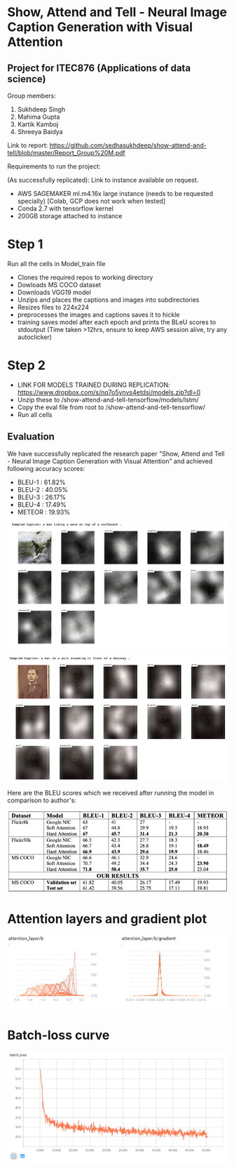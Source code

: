# Show, Attend and Tell - Neural Image Caption Generation with Visual Attention

## Project for ITEC876 (Applications of data science)


Group members:
1. Sukhdeep Singh 
2. Mahima Gupta
3. Kartik Kamboj
4. Shreeya Baidya

Link to report: https://github.com/sedhasukhdeep/show-attend-and-tell/blob/master/Report_Group%20M.pdf

Requirements to run the project:

(As successfully replicated): Link to instance available on request.

- AWS SAGEMAKER ml.m4.16x large instance (needs to be requested specially) [Colab, GCP does not work when tested]
- Conda 2.7 with tensorflow kernel
- 200GB storage attached to instance

# Step 1

Run all the cells in Model_train file

- Clones the required repos to working directory
- Dowloads MS COCO dataset
- Downloads VGG19 model
- Unzips and places the captions and images into subdirectories
- Resizes files to 224x224
- preprocesses the images and captions saves it to hickle
- training saves model after each epoch and prints the BLeU scores to stdoutput (Time taken >12hrs, ensure to keep AWS session alive, try any autoclicker) 


# Step 2

- LINK FOR MODELS TRAINED DURING REPLICATION: https://www.dropbox.com/s/nq7o5ynvs4etdsi/models.zip?dl=0
- Unzip these to /show-attend-and-tell-tensorflow/models/lstm/
- Copy the eval file from root to /show-attend-and-tell-tensorflow/
- Run all cells

## Evaluation

We have successfully replicated the research paper "Show, Attend and Tell - Neural Image Caption Generation with Visual Attention" and achieved following accuracy scores:

- BLEU-1 : 61.82%
- BLEU-2 : 40.05%
- BLEU-3 : 26.17%
- BLEU-4 : 17.49%
- METEOR : 19.93%

![Images with caption](Fig1.png)

![Images with caption](Fig2.png)

Here are the BLEU scores which we received after running the model in comparison to author's:

![BLEU scores](BLEU_scores.png)

# Attention layers and gradient plot

![Attention](attention_b.png)

# Batch-loss curve

![loss](loss.png)





